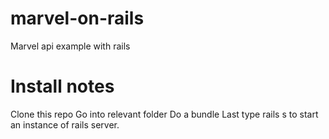 # marvel-on-rails
Marvel api example with rails

# Install notes
Clone this repo
Go into relevant folder 
Do a bundle
Last type rails s to start an instance of rails server.


